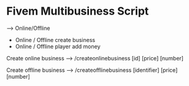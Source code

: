 # Fivem Multibusiness Script

--> Online/Offline

- Online / Offline create business
- Online / Offline player add money

Create online business --> /createonlinebusiness [id] [price] [number]

Create offline business --> /createofflinebusiness [identifier] [price] [number]

